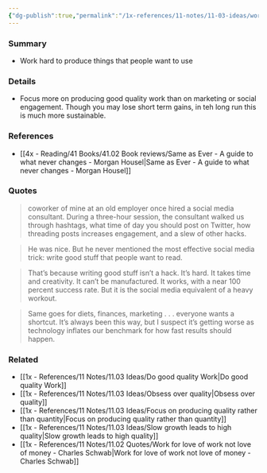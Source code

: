 ```yaml
---
{"dg-publish":true,"permalink":"/1x-references/11-notes/11-03-ideas/work-hard-to-produce-things-that-people-want-to-use/","title":"Work hard to produce things that people want to use","created":"2025-07-06T18:53:40.244+03:00","updated":"2025-07-06T19:27:52.617+03:00"}
---
```



### Summary
- Work hard to produce things that people want to use

### Details
- Focus more on producing good quality work than on marketing or social engagement. Though you may lose short term gains, in teh long run this is much more sustainable.

### References
- [[4x - Reading/41 Books/41.02 Book reviews/Same as Ever - A guide to what never changes - Morgan Housel\|Same as Ever - A guide to what never changes - Morgan Housel]]

### Quotes
> coworker of mine at an old employer once hired a social media consultant. During a three-hour session, the consultant walked us through hashtags, what time of day you should post on Twitter, how threading posts increases engagement, and a slew of other hacks.

> He was nice. But he never mentioned the most effective social media trick: write good stuff that people want to read.

> That’s because writing good stuff isn’t a hack. It’s hard. It takes time and creativity. It can’t be manufactured. It works, with a near 100 percent success rate. But it is the social media equivalent of a heavy workout.

> Same goes for diets, finances, marketing . . . everyone wants a shortcut. It’s always been this way, but I suspect it’s getting worse as technology inflates our benchmark for how fast results should happen.


### Related
- [[1x - References/11 Notes/11.03 Ideas/Do good quality Work\|Do good quality Work]]
- [[1x - References/11 Notes/11.03 Ideas/Obsess over quality\|Obsess over quality]]
- [[1x - References/11 Notes/11.03 Ideas/Focus on producing quality rather than quantity\|Focus on producing quality rather than quantity]]
- [[1x - References/11 Notes/11.03 Ideas/Slow growth leads to high quality\|Slow growth leads to high quality]]
- [[1x - References/11 Notes/11.02 Quotes/Work for love of work not love of money - Charles Schwab\|Work for love of work not love of money - Charles Schwab]]